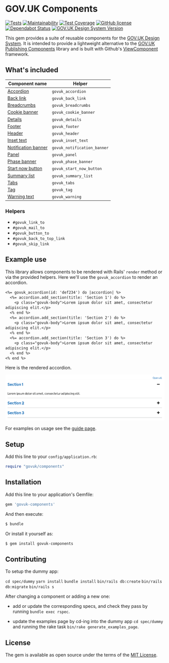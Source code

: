 # GOV.UK Components

[![Tests](https://github.com/DFE-Digital/govuk-components/workflows/Tests/badge.svg)](https://github.com/DFE-Digital/govuk-components/actions?query=workflow%3ATests)
[![Maintainability](https://api.codeclimate.com/v1/badges/cbcbc140f300b920d833/maintainability)](https://codeclimate.com/github/DFE-Digital/govuk-components/maintainability)
[![Test Coverage](https://api.codeclimate.com/v1/badges/cbcbc140f300b920d833/test_coverage)](https://codeclimate.com/github/DFE-Digital/govuk-components/test_coverage)
[![GitHub license](https://img.shields.io/github/license/DFE-Digital/govuk-components)](https://github.com/DFE-Digital/govuk-components/blob/master/LICENSE)
[![Dependabot Status](https://api.dependabot.com/badges/status?host=github&repo=DFE-Digital/govuk-components)](https://dependabot.com)
[![GOV.UK Design System Version](https://img.shields.io/badge/GOV.UK%20Design%20System-3.10.2-brightgreen)](https://design-system.service.gov.uk)

This gem provides a suite of reusable components for the [GOV.UK Design System](https://design-system.service.gov.uk/). It is intended to provide a lightweight alternative to the [GOV.UK Publishing Components](https://github.com/alphagov/govuk_publishing_components) library and is built with Github's [ViewComponent](https://github.com/github/view_component) framework.

## What's included

| Component name                                                               | Helper                      |
| --------------                                                               | ------                      |
| [Accordion](app/components/govuk_component/accordion.rb)                     | `govuk_accordion`           |
| [Back link](app/components/govuk_component/back_link.rb)                     | `govuk_back_link`           |
| [Breadcrumbs](app/components/govuk_component/breadcrumbs.rb)                 | `govuk_breadcrumbs`         |
| [Cookie banner](app/components/govuk_component/cookie_banner.rb)             | `govuk_cookie_banner`       |
| [Details](app/components/govuk_component/details.rb)                         | `govuk_details`             |
| [Footer](app/components/govuk_component/footer.rb)                           | `govuk_footer`              |
| [Header](app/components/govuk_component/header.rb)                           | `govuk_header`              |
| [Inset text](app/components/govuk_component/inset_text.rb)                   | `govuk_inset_text`          |
| [Notification banner](app/components/govuk_component/notification_banner.rb) | `govuk_notification_banner` |
| [Panel](app/components/govuk_component/panel.rb)                             | `govuk_panel`               |
| [Phase banner](app/components/govuk_component/phase_banner.rb)               | `govuk_phase_banner`        |
| [Start now button](app/components/govuk_component/start_now_button.rb)       | `govuk_start_now_button`    |
| [Summary list](app/components/govuk_component/summary_list.rb)               | `govuk_summary_list`        |
| [Tabs](app/components/govuk_component/tabs.rb)                               | `govuk_tabs`                |
| [Tag](app/components/govuk_component/tag.rb)                                 | `govuk_tag`                 |
| [Warning text](app/components/govuk_component/warning.rb)                    | `govuk_warning`             |

### Helpers

* `#govuk_link_to`
* `#govuk_mail_to`
* `#govuk_button_to`
* `#govuk_back_to_top_link`
* `#govuk_skip_link`

## Example use

This library allows components to be rendered with Rails' `render` method or via the provided helpers. Here we'll use the `govuk_accordion` to render an accordion.

```erb
<%= govuk_accordion(id: 'def234') do |accordion| %>
  <%= accordion.add_section(title: 'Section 1') do %>
    <p class="govuk-body">Lorem ipsum dolor sit amet, consectetur adipiscing elit.</p>
  <% end %>
  <%= accordion.add_section(title: 'Section 2') do %>
    <p class="govuk-body">Lorem ipsum dolor sit amet, consectetur adipiscing elit.</p>
  <% end %>
  <%= accordion.add_section(title: 'Section 3') do %>
    <p class="govuk-body">Lorem ipsum dolor sit amet, consectetur adipiscing elit.</p>
  <% end %>
<% end %>
```

Here is the rendered accordion.

![Accordion preview](docs/images/accordion.png)

For examples on usage see the [guide page](https://dfe-digital.github.io/govuk-components/).

## Setup

Add this line to your `config/application.rb`:

```ruby
require "govuk/components"
```

## Installation

Add this line to your application's Gemfile:

```ruby
gem 'govuk-components'
```

And then execute:
```bash
$ bundle
```

Or install it yourself as:
```bash
$ gem install govuk-components
```

## Contributing

To setup the dummy app:

`cd spec/dummy`
`yarn install`
`bundle install`
`bin/rails db:create`
`bin/rails db:migrate`
`bin/rails s`

After changing a component or adding a new one:

* add or update the corresponding specs, and check they pass by running `bundle exec rspec`.

* update the examples page by cd-ing into the dummy app `cd spec/dummy` and running the rake task `bin/rake generate_examples_page`.

## License

The gem is available as open source under the terms of the [MIT License](https://opensource.org/licenses/MIT).
